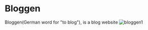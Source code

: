 # Bloggen
Bloggen(German word for "to blog"), is a blog website
![bloggen1](https://github.com/Aryan190902/Bloggen/assets/74185236/1f993530-0520-488a-8844-3a6ba64fb31d)
